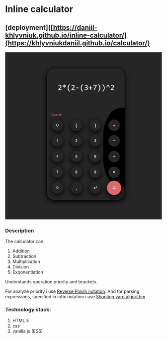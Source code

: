 # Inline calculator
## [deployment]([https://daniil-khlyvniuk.github.io/inline-calculator/](https://khlyvniukdaniil.github.io/calculator/)
![](img/screenshot.png)

### Description
The calculator can:
1. Addition
2. Subtraction
3. Multiplication
4. Division
5. Exponentiation

Understands operation priority and brackets.

For analyze priority i use [Reverse Polish notation](https://en.wikipedia.org/wiki/Reverse_Polish_notation).
And for parsing expressions, specified in infix notation i use [Shunting yard algorithm](https://en.wikipedia.org/wiki/Shunting_yard_algorithm)

### Technology stack:
1. HTML 5 
2. css
3. vanilla js (ES6)
